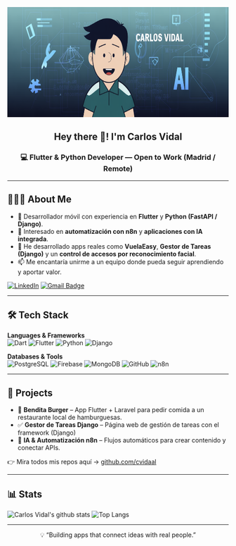 <p align="center">
  <img src="https://raw.githubusercontent.com/cvidaal/cvidaal/main/banner.png" height="250"/>
</p>

<h2 align="center">Hey there 👋! I'm <strong>Carlos Vidal</strong></h2>
<h3 align="center">💻 Flutter & Python Developer — Open to Work (Madrid / Remote)</h3>

---

## 👨🏻‍💻 About Me  

- 🚀 Desarrollador móvil con experiencia en **Flutter** y **Python (FastAPI / Django)**.  
- 🤖 Interesado en **automatización con n8n** y **aplicaciones con IA integrada**.  
- 🧱 He desarrollado apps reales como **VuelaEasy**, **Gestor de Tareas (Django)** y un **control de accesos por reconocimiento facial**.  
- 📫 Me encantaría unirme a un equipo donde pueda seguir aprendiendo y aportar valor.  

[![LinkedIn](https://img.shields.io/badge/-Carlos%20Vidal-blue?style=plastic&logo=linkedin&logoColor=white&link=https://www.linkedin.com/in/cvidaal)](https://www.linkedin.com/in/carlosvidaldev)
[![Gmail Badge](https://img.shields.io/badge/-carlosvidal.developer@gmail.com-c14438?style=flat-square&logo=Gmail&logoColor=white&link=mailto:carlosvidal.developer@gmail.com)](mailto:carlosvidal.developer@gmail.com)

---

## 🛠 Tech Stack  

**Languages & Frameworks**  
![Dart](https://img.shields.io/badge/-Dart-333333?style=flat&logo=dart)
![Flutter](https://img.shields.io/badge/-Flutter-333333?style=flat&logo=flutter)
![Python](https://img.shields.io/badge/-Python-333333?style=flat&logo=python)
![Django](https://img.shields.io/badge/-Django-333333?style=flat&logo=django)

**Databases & Tools**  
![PostgreSQL](https://img.shields.io/badge/-PostgreSQL-333333?style=flat&logo=postgresql)
![Firebase](https://img.shields.io/badge/-Firebase-333333?style=flat&logo=firebase)
![MongoDB](https://img.shields.io/badge/-MongoDB-333333?style=flat&logo=mongodb)
![GitHub](https://img.shields.io/badge/-GitHub-333333?style=flat&logo=github)
![n8n](https://img.shields.io/badge/-n8n-333333?style=flat&logo=n8n)

---

## 📱 Projects  

- 🍔 **Bendita Burger** – App Flutter + Laravel para pedir comida a un restaurante local de hamburguesas.  
- ✅ **Gestor de Tareas Django** – Página web de gestión de tareas con el framework (Django)  
- 🧠 **IA & Automatización n8n** – Flujos automáticos para crear contenido y conectar APIs.  

👉 Mira todos mis repos aquí → [github.com/cvidaal](https://github.com/cvidaal)

---

## 📊 Stats  

![Carlos Vidal's github stats](https://github-readme-stats.vercel.app/api?username=cvidaal&show_icons=true&theme=default&line_height=24)
![Top Langs](https://github-readme-stats.vercel.app/api/top-langs/?username=cvidaal&layout=compact&theme=default)

---

<p align="center">💡 “Building apps that connect ideas with real people.”</p>
